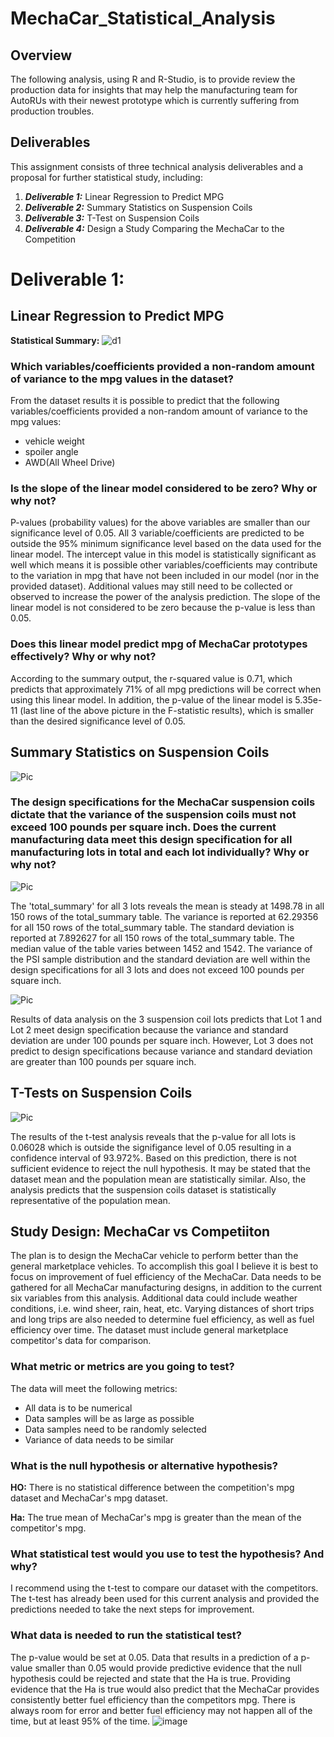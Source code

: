 # MechaCar_Statistical_Analysis

## Overview 

The following analysis, using R and R-Studio, is to provide review the production data for insights that may help the manufacturing team for AutoRUs with their newest prototype which is currently suffering from production troubles. 

## Deliverables
This assignment consists of three technical analysis deliverables and a proposal for further statistical study, including: 

1. ***Deliverable 1:*** Linear Regression to Predict MPG
2. ***Deliverable 2:*** Summary Statistics on Suspension Coils
3. ***Deliverable 3:*** T-Test on Suspension Coils
4. ***Deliverable 4:*** Design a Study Comparing the MechaCar to the Competition

# Deliverable 1:  
## Linear Regression to Predict MPG

**Statistical Summary:** 
![d1]()

### Which variables/coefficients provided a non-random amount of variance to the mpg values in the dataset?
From the dataset results it is possible to predict that the following variables/coefficients provided a non-random amount of variance to the mpg values: 
 - vehicle weight
 - spoiler angle
 - AWD(All Wheel Drive) 

### Is the slope of the linear model considered to be zero? Why or why not?
P-values (probability values) for the above variables are smaller than our significance level of 0.05. All 3 variable/coefficients are predicted to be outside the 95% minimum significance level based on the data used for the linear model. The intercept value in this model is statistically significant as well which means it is possible other variables/coefficients may contribute to the variation in mpg that have not been included in our model (nor in the provided dataset). Additional values may still need to be collected or observed to increase the power of the analysis prediction. The slope of the linear model is not considered to be zero because the p-value is less than 0.05. 


### Does this linear model predict mpg of MechaCar prototypes effectively? Why or why not?
According to the summary output, the r-squared value is 0.71, which predicts that approximately 71% of all mpg predictions will be correct when using this linear model. In addition, the p-value of the linear model is 5.35e-11 (last line of the above picture in the F-statistic results), which is smaller than the desired significance level of 0.05. 

## Summary Statistics on Suspension Coils
![Pic]()

### The design specifications for the MechaCar suspension coils dictate that the variance of the suspension coils must not exceed 100 pounds per square inch. Does the current manufacturing data meet this design specification for all manufacturing lots in total and each lot individually? Why or why not?

![Pic]()

The 'total_summary' for all 3 lots reveals the mean is steady at 1498.78 in all 150 rows of the total_summary table. The variance is reported at 62.29356 for all 150 rows of the total_summary table. The standard deviation is reported at 7.892627 for all 150 rows of the total_summary table. The median value of the table varies between 1452 and 1542. The variance of the PSI sample distribution and the standard deviation are well within the design specifications for all 3 lots and does not exceed 100 pounds per square inch.

![Pic]()

Results of data analysis on the 3 suspension coil lots predicts that Lot 1 and Lot 2 meet design specification because the variance and standard deviation are under 100 pounds per square inch. However, Lot 3 does not predict to design specifications because variance and standard deviation are greater than 100 pounds per square inch.

## T-Tests on Suspension Coils

![Pic]()

The results of the t-test analysis reveals that the p-value for all lots is 0.06028 which is outside the signifigance level of 0.05 resulting in a confidence interval of 93.972%. Based on this prediction, there is not sufficient evidence to reject the null hypothesis. It may be stated that the dataset mean and the population mean are statistically similar. Also, the analysis predicts that the suspension coils dataset is statistically representative of the population mean. 

## Study Design: MechaCar vs Competiiton
The plan is to design the MechaCar vehicle to perform better than the general marketplace vehicles. To accomplish this goal I believe it is best to focus on improvement of fuel efficiency of the MechaCar. Data needs to be gathered for all MechaCar manufacturing designs, in addition to the current six variables from this analysis. Additional data could include weather conditions, i.e. wind sheer, rain, heat, etc. Varying distances of short trips and long trips are also needed to determine fuel efficiency, as well as fuel efficiency over time. The dataset must include general marketplace competitor's data for comparison.

### What metric or metrics are you going to test?
The data will meet the following metrics:
- All data is to be numerical
- Data samples will be as large as possible
- Data samples need to be randomly selected
- Variance of data needs to be similar

### What is the null hypothesis or alternative hypothesis?
**HO:** There is no statistical difference between the competition's mpg dataset and MechaCar's mpg dataset.

**Ha:** The true mean of MechaCar's mpg is greater than the mean of the competitor's mpg.

### What statistical test would you use to test the hypothesis? And why?
I recommend using the t-test to compare our dataset with the competitors. The t-test has already been used for this current analysis and provided the predictions needed to take the next steps for improvement.

### What data is needed to run the statistical test?
The p-value would be set at 0.05. Data that results in a prediction of a p-value smaller than 0.05 would provide predictive evidence that the null hypothesis could be rejected and state that the Ha is true. Providing evidence that the Ha is true would also predict that the MechaCar provides consistently better fuel efficiency than the competitors mpg. There is always room for error and better fuel efficiency may not happen all of the time, but at least 95% of the time.
![image](https://user-images.githubusercontent.com/96354695/163655569-6492612e-8ab3-44e9-966e-781aaf3723ff.png)
